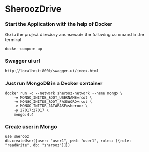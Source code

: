 # SheroozDrive
### Start the Application with the help of Docker
Go to the project directory and execute the following command in the terminal
```
docker-compose up
```

### Swagger ui url
```
http://localhost:8000/swagger-ui/index.html
```
### Just run MongoDB in a Docker container
```
docker run -d --network sherooz-network --name mongo \
	-e MONGO_INITDB_ROOT_USERNAME=root \
	-e MONGO_INITDB_ROOT_PASSWORD=root \
	-e MONGO_INITDB_DATABASE=sherooz \
	-p 27017:27017 \
	mongo:4.4
```
### Create user in Mongo
```
use sherooz
db.createUser({user: "user1", pwd: "user1", roles: [{role: "readWrite", db: "sherooz"}]})
```
